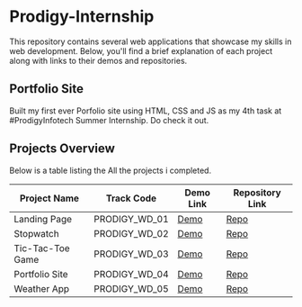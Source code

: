 # Prodigy-Internship

This repository contains several web applications that showcase my skills in web development. Below, you'll find a brief explanation of each project along with links to their demos and repositories.

## Portfolio Site

Built my first ever Porfolio site using HTML, CSS and JS as my 4th task at #ProdigyInfotech Summer Internship. Do check it out.

## Projects Overview

Below is a table listing the All the projects i completed.

| Project Name     | Track Code    | Demo Link                                 | Repository Link                          |
|------------------|---------------|-------------------------------------------|------------------------------------------|
| Landing Page   | PRODIGY_WD_01 | [Demo](https://another-landing-page.netlify.app/)     | [Repo](https://github.com/JagrutNakum/Prodigy-Internship-PRODIGY_WD_01) |
| Stopwatch        | PRODIGY_WD_02 | [Demo](https://just-a-stop-watch.vercel.app/)     | [Repo](https://github.com/JagrutNakum/Prodigy-Internship-PRODIGY_WD_02) |
| Tic-Tac-Toe Game | PRODIGY_WD_03 | [Demo](https://shik-shak-shokk.vercel.app/)   | [Repo](https://github.com/JagrutNakum/Prodigy-Internship-PRODIGY_WD_03) |
| Portfolio Site     | PRODIGY_WD_04 | [Demo](https://jagrutnakum.vercel.app/)   | [Repo](https://github.com/JagrutNakum/Prodigy-Internship-PRODIGY_WD_04) |
| Weather App     | PRODIGY_WD_05 | [Demo]()   | [Repo]() |